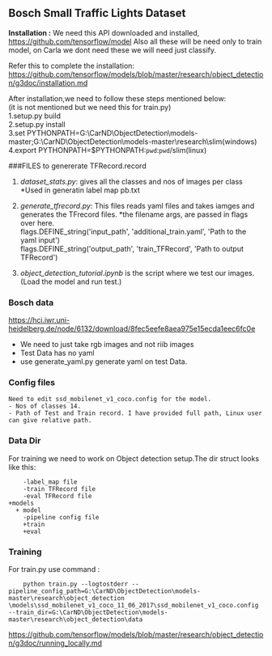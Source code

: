 ## Bosch Small Traffic Lights Dataset  

**Installation :**
We need this API downloaded and installed, https://github.com/tensorflow/model Also all these will be need only to train model, 
on Carla we dont need these we will need just classify.  

Refer this to complete the installation:
https://github.com/tensorflow/models/blob/master/research/object_detection/g3doc/installation.md  


After installation,we need to follow these steps mentioned below:  
(it is not mentioned but we need this for train.py)  
1.setup.py build  
2.setup.py install  
3.set PYTHONPATH=G:\CarND\ObjectDetection\models-master;G:\CarND\ObjectDetection\models-master\research\slim(windows)  
4.export PYTHONPATH=$PYTHONPATH:`pwd`:`pwd`/slim(linux)  

###FILES to genererate TFRecord.record   
1. *dataset_stats.py*: gives all the classes and nos of images per class     
      *Used in generatin label map pb.txt  

2. *generate_tfrecord.py*: This files reads yaml files and takes iamges and generates the TFrecord files.
      *the filename args, are passed in flags over here.  
         flags.DEFINE_string('input_path', 'additional_train.yaml', 'Path to the yaml input')  
         flags.DEFINE_string('output_path', 'train_TFRecord', 'Path to output TFRecord')  
      

3. *object_detection_tutorial.ipynb* is the script where we test our images.(Load the model and run test.)

### Bosch data  
https://hci.iwr.uni-heidelberg.de/node/6132/download/8fec5eefe8aea975e15ecda1eec6fc0e
- We need to just take rgb  images and not riib images   
- Test Data has no yaml  
- use generate_yaml.py generate yaml on test Data.  

### Config files  
    Need to edit ssd_mobilenet_v1_coco.config for the model.  
    - Nos of classes 14.  
    - Path of Test and Train record. I have provided full path, Linux user can give relative path.  
    
    
### Data Dir
  For training we need to work on Object detection setup.The dir struct looks like this:  
  ``` +data  
      -label_map file  
      -train TFRecord file  
      -eval TFRecord file  
  +models  
    + model  
      -pipeline config file  
      +train  
      +eval  
  ```


### Training  
  For train.py use command :
  ```
      python train.py --logtostderr --pipeline_config_path=G:\CarND\ObjectDetection\models-master\research\object_detection \models\ssd_mobilenet_v1_coco_11_06_2017\ssd_mobilenet_v1_coco.config --train_dir=G:\CarND\ObjectDetection\models-master\research\object_detection\data
```
https://github.com/tensorflow/models/blob/master/research/object_detection/g3doc/running_locally.md 





